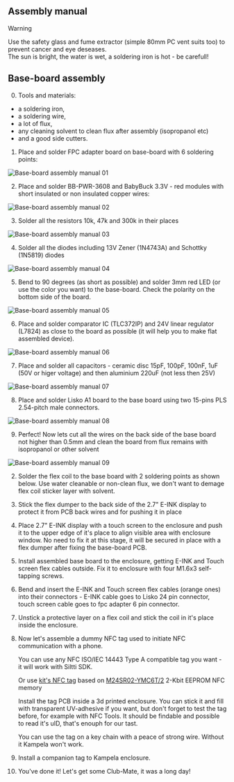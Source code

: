 ## Assembly manual

> [!WARNING]
> Use the safety glass and fume extractor (simple 80mm PC vent suits too) to prevent cancer and eye deseases.<br>
> The sun is bright, the water is wet, a soldering iron is hot - be carefull!

## Base-board assembly

0. Tools and materials:
- a soldering iron, 
- a soldering wire, 
- a lot of flux, 
- any cleaning solvent to clean flux after assembly (isopropanol etc) 
- and a good side cutters. 

1. Place and solder FPC adapter board on base-board with 6 soldering points:

![Base-board assembly manual 01](images/01-base-board-assembly-manual.png)

2. Place and solder BB-PWR-3608 and BabyBuck 3.3V - red modules with short insulated or non insulated copper wires:
	
![Base-board assembly manual 02](images/02-base-board-assembly-manual.png)

3. Solder all the resistors 10k, 47k and 300k in their places

![Base-board assembly manual 03](images/03-base-board-assembly-manual.png)

4. Solder all the diodes including 13V Zener (1N4743A) and Schottky (1N5819) diodes

![Base-board assembly manual 04](images/04-base-board-assembly-manual.png)

5. Bend to 90 degrees (as short as possible) and solder 3mm red LED (or use the color you want) to the base-board. Check the polarity on the bottom side of the board.

![Base-board assembly manual 05](images/05-base-board-assembly-manual.png)

6. Place and solder comparator IC (TLC372IP) and 24V linear regulator (L7824) as close to the board as possible (it will help you to make flat assembled device).

![Base-board assembly manual 06](images/06-base-board-assembly-manual.png)

7. Place and solder all capacitors - ceramic disc 15pF, 100pF, 100nF, 1uF (50V or higer voltage) and then aluminium 220uF (not less then 25V)

![Base-board assembly manual 07](images/07-base-board-assembly-manual.png)

8. Place and solder Lisko A1 board to the base board using two 15-pins PLS 2.54-pitch male connectors.

![Base-board assembly manual 08](images/08-base-board-assembly-manual.png)

9. Perfect! Now lets cut all the wires on the back side of the base board not higher than 0.5mm and clean the board from flux remains with isopropanol or other solvent

![Base-board assembly manual 09](images/09-base-board-assembly-manual.png)

2. Solder the flex coil to the base board with 2 soldering points as shown below. Use water cleanable or non-clean flux, we don't want to demage flex coil sticker layer with solvent.

3. Stick the flex dumper to the back side of the 2.7" E-INK display to protect it from PCB back wires and for pushing it in place 

3. Place 2.7" E-INK display with a touch screen to the enclosure and push it to the upper edge of it's place to align visible area with enclosure window. No need to fix it at this stage, it will be secured in place with a flex dumper after fixing the base-board PCB.

4. Install assembled base board to the enclosure, getting E-INK and Touch screen flex cables outside. Fix it to enclosure with four M1.6x3 self-tapping screws.

5. Bend and insert the E-INK and Touch screen flex cables (orange ones) into their connectors - E-INK cable goes to Lisko 24 pin connector, touch screen cable goes to fpc adapter 6 pin connector.

6. Unstick a protective layer on a flex coil and stick the coil in it's place inside the enclosure.

7. Now let's assemble a dummy NFC tag used to initiate NFC communication with a phone. 

	You can use any NFC ISO/IEC 14443 Type A compatible tag you want - it will work with Siltti SDK.

	Or use [kit's NFC tag](https://github.com/Kalapaja/kampela-hardware/tree/main/tag) based on [M24SR02-YMC6T/2](https://www.st.com/en/nfc/m24sr02-y.html) 2-Kbit EEPROM NFC memory

	Install the tag PCB inside a 3d printed enclosure. You can stick it and fill with transparent UV-adhesive if you want, but don't forget to test the tag before, for example with NFC Tools. It should be findable and possible to read it's uID, that's enouph for our tast.

	You can use the tag on a key chain with a peace of strong wire. Without it Kampela won't work.

8. Install a companion tag to Kampela enclosure.

7. You've done it! Let's get some Club-Mate, it was a long day!
